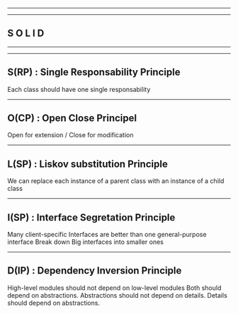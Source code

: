 ------------------------------------------------------
------------------------------------------------------
S O L I D
------------------------------------------------------
------------------------------------------------------


------------------------------------------------------
S(RP) : Single Responsability Principle
------------------------------------------------------
Each class should have one single responsability


------------------------------------------------------
O(CP) : Open Close Principel
------------------------------------------------------
Open for extension / Close for modification


------------------------------------------------------
L(SP) : Liskov substitution Principle
------------------------------------------------------
We can replace each instance of a parent class with an instance of a child class


------------------------------------------------------
I(SP) : Interface Segretation Principle
------------------------------------------------------
Many client-specific Interfaces are better than one general-purpose interface
Break down Big interfaces into smaller ones

------------------------------------------------------
D(IP) : Dependency Inversion Principle
------------------------------------------------------
High-level modules should not depend on low-level modules
Both should depend on abstractions.
Abstractions should not depend on details. Details should depend on abstractions.
